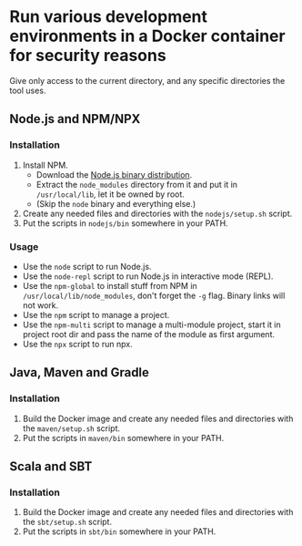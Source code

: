 # Run various development environments in a Docker container for security reasons

Give only access to the current directory, and any specific directories the tool uses.


## Node.js and NPM/NPX

### Installation

1. Install NPM.
    - Download the [Node.js binary distribution](https://nodejs.org/dist/v20.11.1/node-v20.11.1-linux-x64.tar.xz).
    - Extract the `node_modules` directory from it and put it in `/usr/local/lib`, let it be owned by root.
    - (Skip the `node` binary and everything else.)
2. Create any needed files and directories with the `nodejs/setup.sh` script.
3. Put the scripts in `nodejs/bin` somewhere in your PATH.

### Usage

- Use the `node` script to run Node.js.
- Use the `node-repl` script to run Node.js in interactive mode (REPL).
- Use the `npm-global` to install stuff from NPM in `/usr/local/lib/node_modules`, don't forget the `-g` flag. Binary links
  will not work.
- Use the `npm` script to manage a project.
- Use the `npm-multi` script to manage a multi-module project, start it in project root dir and pass the name of the
  module as first argument.
- Use the `npx` script to run npx.


## Java, Maven and Gradle

### Installation

1. Build the Docker image and create any needed files and directories with the `maven/setup.sh` script.
2. Put the scripts in `maven/bin` somewhere in your PATH.


## Scala and SBT

### Installation

1. Build the Docker image and create any needed files and directories with the `sbt/setup.sh` script.
2. Put the scripts in `sbt/bin` somewhere in your PATH.
